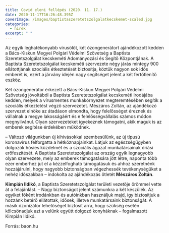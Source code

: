 ```yaml
---
title: Covid eleni fellépés (2020. 11. 17.)
date: 2020-11-17T16:26:48.395Z
coverImage: /images/baptistaszeretetszolgalatkecskemet-scaled.jpg
categories:
  - hirek
excerpt: " "
---
```

Az egyik leghatékonyabb vírusölőt, két ózongenerátort ajándékozott kedden a Bács-Kiskun Megyei Polgári Védelmi Szövetség a Baptista Szeretetszolgálat kecskeméti Adományozási és Segítő Központjának. A Baptista Szeretetszolgálat kecskeméti szervezete négy járás mintegy 900 ellátottjának szociális étkeztetését biztosítja, köztük nagyon sok idős emberét is, ezért a járvány idején nagy segítséget jelent a két fertőtlenítő eszköz.

Két ózongenerátor érkezett a Bács-Kiskun Megyei Polgári Védelmi Szövetség jóvoltából a Baptista Szeretetszolgálat kecskeméti irodájába kedden, melyek a vírusmentes munkakörnyezet megteremtésében segítik a szociális étkeztetést végző szervezetet. Mészáros Zoltán, az ajándékozó szervezet elnöke az átadáson elmondta, hogy felelősséget éreznek és vállalnak a megye lakosságáért és e felelősségvállalás számos módon megnyilvánul. Olyan szervezeteket igyekeznek támogatni, akik maguk is az emberek segítése érdekében működnek.

– Változó világunkban új kihívásokkal szembesülünk, az új típusú koronavírus felforgatta a hétköznapjainkat. Látjuk az egészségügyben dolgozók hősies küzdelmét és a szociális ágazat munkatársainak óriási erőfeszítését. A Baptista Szeretetszolgálat az ország egyik legnagyobb olyan szervezete, mely az emberek támogatására jött létre, naponta több ezer emberhez jut el a kézzelfogható támogatásuk és ahhoz szeretnénk hozzájárulni, hogy nagyobb biztonságban végezhessék tevékenységüket a nehéz időszakban – indokolta az ajándékozás ötletét **Mészáros Zoltán**.

**Kimpián Ildikó**, a Baptista Szeretetszolgálat területi vezetője örömmel vette át a felajánlást. – Nagy biztonságot jelent számunkra a két készülék. Az egyiket főként irodánkban és autóinkban használjuk majd, így biztosítjuk a hozzánk betérő ellátottak, idősek, illetve munkatársaink biztonságát. A másik ózonizátor lehetőséget biztosít arra, hogy szükség esetén kölcsönadjuk azt a velünk együtt dolgozó konyháknak – fogalmazott Kimpián Ildikó.

Forrás: baon.hu